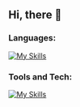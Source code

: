 ## Hi, there 👋

### Languages: 
[![My Skills](https://skillicons.dev/icons?i=cpp)](https://skillicons.dev)

### Tools and Tech: 
[![My Skills](https://skillicons.dev/icons?i=notion,obsidian)](https://skillicons.dev)

